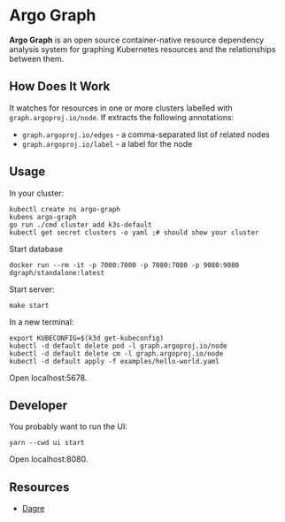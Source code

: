 # Argo Graph

**Argo Graph** is an open source container-native resource dependency analysis system for graphing Kubernetes resources and the relationships between them.

## How Does It Work

It watches for resources in one or more clusters labelled with `graph.argoproj.io/node`. If extracts the following annotations:

* `graph.argoproj.io/edges` - a comma-separated list of related nodes
* `graph.argoproj.io/label` - a label for the node

## Usage

In your  cluster:

```
kubectl create ns argo-graph
kubens argo-graph
go run ./cmd cluster add k3s-default
kubectl get secret clusters -o yaml ;# should show your cluster
```

Start database

```
docker run --rm -it -p 7000:7000 -p 7080:7080 -p 9080:9080 dgraph/standalone:latest
```

Start server:

```
make start
```

In a new terminal:

```
export KUBECONFIG=$(k3d get-kubeconfig)
kubectl -d default delete pod -l graph.argoproj.io/node
kubectl -d default delete cm -l graph.argoproj.io/node
kubectl -d default apply -f examples/hello-world.yaml
```

Open localhost:5678.

## Developer

You probably want to run the UI:

```
yarn --cwd ui start
```

Open localhost:8080.

## Resources

* [Dagre](https://github.com/dagrejs/dagre/wiki)